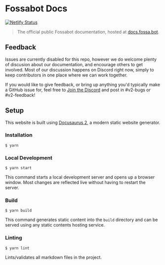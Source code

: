 # Fossabot Docs

[![Netlify Status](https://api.netlify.com/api/v1/badges/42138592-e5d9-471e-8d93-9ccecbfa6800/deploy-status)](https://app.netlify.com/sites/fossabot-docs/deploys)

> The official public Fossabot documentation, hosted at [docs.fossa.bot](https://docs.fossa.bot).

## Feedback

Issues are currently disabled for this repo, however we do welcome plenty of discusion about our documentation, and encourage others to get involved. Most of our discussion happens on Discord right now, simply to keep contributors in one place where we can work together.

If you would like to give feedback, or bring up anything you'd typically make a GitHub issue for, feel free to [Join the Discord](https://fossabot.com/discord) and post in #v2-bugs or #v2-feedback!

## Setup

This website is built using [Docusaurus 2](https://docusaurus.io/), a modern static website generator.

### Installation

```
$ yarn
```

### Local Development

```
$ yarn start
```

This command starts a local development server and opens up a browser window. Most changes are reflected live without having to restart the server.

### Build

```
$ yarn build
```

This command generates static content into the `build` directory and can be served using any static contents hosting service.

### Linting

```
$ yarn lint
```

Lints/validates all markdown files in the project.
